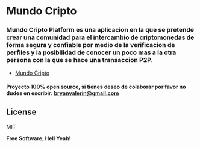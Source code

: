 #  Mundo Cripto

### Mundo Cripto Platform es una aplicacion en la que se pretende crear una comunidad para el intercambio de criptomonedas de forma segura y confiable por medio de la verificacion de perfiles y la posibilidad de conocer un poco mas a la otra persona con la que se hace una transaccion P2P.

- [Mundo Cripto](https://mundocripto.net)

#### Proyecto 100% open source, si tienes deseo de colaborar por favor no dudes en escribir: bryanvalerin@gmail.com

## License

MIT

**Free Software, Hell Yeah!**
